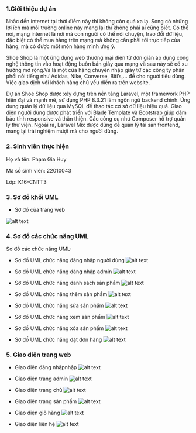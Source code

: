 ### 1.Giới thiệu dự án

Nhắc đến internet tại thời điểm này thì không còn quá xa lạ. Song có những lợi ích mà môi trường online này mang lại thì không phải ai cũng biết. Có thể nói, mạng internet là nơi mà con người có thể nói chuyện, trao đổi dữ liệu, đặc biệt có thể mua hàng trên mạng mà không cần phải tới trực tiếp cửa hàng, mà có được một món hàng mình ưng ý.

Shoe Shop là một ứng dụng web thương mại điện tử đơn giản áp dụng công nghệ thông tin vào hoạt động buôn bán giày qua mạng và sau này sẽ có xu hướng mở rộng.Và là một cửa hàng chuyên nhập giày từ các công ty phân phối nổi tiếng như Adidas, Nike, Converse, Biti’s,… để cho người tiêu dùng. Việc giao dịch với khách hàng chủ yếu diễn ra trên website.

Dự án Shoe Shop được xây dựng trên nền tảng Laravel, một framework PHP hiện đại và mạnh mẽ, sử dụng PHP 8.3.21 làm ngôn ngữ backend chính. Ứng dụng quản lý dữ liệu qua MySQL để thao tác cơ sở dữ liệu hiệu quả. Giao diện người dùng được phát triển với Blade Template và Bootstrap giúp đảm bảo tính responsive và thân thiện. Các công cụ như Composer hỗ trợ quản lý thư viện. Ngoài ra, Laravel Mix được dùng để quản lý tài sản frontend, mang lại trải nghiệm mượt mà cho người dùng.

### 2. Sinh viên thực hiện

Họ và tên: Phạm Gia Huy

Mã số sinh viên: 22010043

Lớp: K16-CNTT3

### 3. Sơ đồ khối UML

- Sơ đồ của trang web

![alt text](image-1.png)

### 4. Sơ đồ các chức năng UML

Sơ đồ các chức năng UML:

- Sơ đồ UML chức năng đăng nhập người dùng
    ![alt text](image-2.png)

- Sơ đồ UML chức năng đăng nhập admin
![alt text](image.png)

- Sơ đồ UML chức năng danh sách sản phẩm
![alt text](image-7.png)

- Sơ đồ UML chức năng thêm sản phẩm
![alt text](image-4.png)

- Sơ đồ UML chức năng sửa sản phẩm 
![alt text](image-5.png)

- Sơ đồ UML chức năng xem sản phẩm 
![alt text](image-8.png)

- Sơ đồ UML chức năng xóa sản phẩm 
![alt text](image-9.png)

- Sơ đồ UML chức năng đặt đơn hàng 
![alt text](image-10.png)

### 5. Giao diện trang web 
- Giao diện đăng nhậpnhập
![alt text](image-11.png)

- Giao diện trang admin
![alt text](image-12.png)

- Giao diện trang chủ 
![alt text](image-13.png)

- Giao diện trang sản phẩm 
![alt text](image-14.png)

- Giao diện giỏ hàng 
![alt text](image-15.png)

- Giao diện liên hệ
![alt text](image-16.png)
